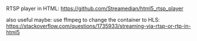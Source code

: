 
RTSP player in HTML:  https://github.com/Streamedian/html5_rtsp_player

also useful maybe: use ffmpeg to change the container to HLS: https://stackoverflow.com/questions/1735933/streaming-via-rtsp-or-rtp-in-html5